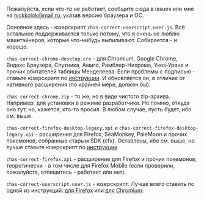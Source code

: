 Пожалуйста, если что-то не работает, сообщите сюда в issues или мне на nickkolok@mail.ru, указав версию браузера и ОС.

Основное здесь - юзерскрипт `chas-correct-userscript.user.js`. Всё остальное поддерживается только потому, что я очень не люблю маинтэйнеров, которые что-нибудь выпиливают. Собирается - и хорошо.

`chas-correct-chrome-desktop.crx` - для Chromium, Google Chrome, Яндекс.Браузера, Спутника, Амиго, Рамблер-Нихрома, Укоз-Урана и прочих обитателей таблицы Менделеева. Если проблемы с подписью - ставьте юзерскрипт по [инструкции](https://github.com/nickkolok/chas-correct/blob/master/docs/how-to-install-in-chromium.md). И обновляется он, в отличие от нативного расширения (по крайней мере, должен бы).

`chas-correct-chrome.zip` - то же, но в виде чистого zip-архива. Например, для установки в режиме разработчика. Не помню, откуда оно тут, но, кажется, кто-то просил. В любом случае, пусть будет, ибо см. выше.

`chas-correct-firefox-desktop-legacy.xpi` и `chas-correct-firefox-desktop-legacy.xpi` - расширения для Firefox, SeaMonkey, PaleMoon и прочих покемонов, собранные старым SDK (cfx). Оставлены, ибо см. выше, но лучше ставьте юзерскрипт по [инструкции](https://github.com/nickkolok/chas-correct/blob/master/docs/how-to-install-in-firefox.md).

`chas-correct-firefox.xpi` - расширение для Firefox и прочих покемонов, теоретически - в том числе для Firefox Mobile (если проверили, пожалуйста, отпишитесь - работает или нет).

`chas-correct-userscript.user.js` - юзерскрипт. Лучше всего ставить по одной из инструкций: [для Firefox](https://github.com/nickkolok/chas-correct/blob/master/docs/how-to-install-in-firefox.md) или [для Chromium](https://github.com/nickkolok/chas-correct/blob/master/docs/how-to-install-in-chromium.md).
